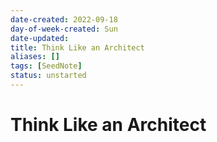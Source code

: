 ```yaml
---
date-created: 2022-09-18
day-of-week-created: Sun
date-updated: 
title: Think Like an Architect
aliases: []
tags: [SeedNote]
status: unstarted
---
```


# Think Like an Architect
